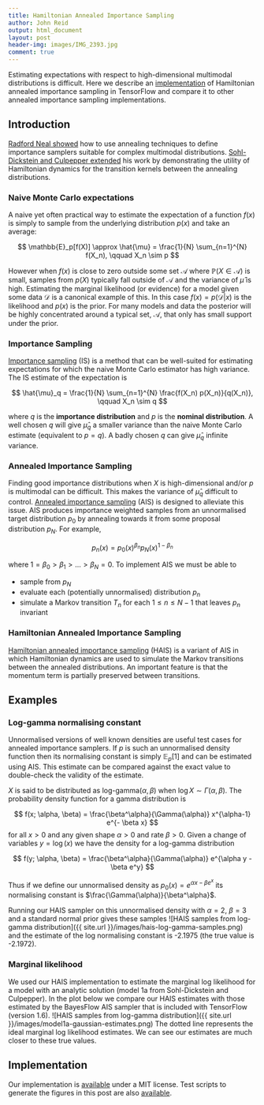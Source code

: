 ```yaml
---
title: Hamiltonian Annealed Importance Sampling
author: John Reid
output: html_document
layout: post
header-img: images/IMG_2393.jpg
comment: true
---
```


Estimating expectations with respect to high-dimensional multimodal
distributions is difficult. Here we describe an
[implementation](https://github.com/JohnReid/HAIS) of Hamiltonian annealed
importance sampling in TensorFlow and compare it to other annealed importance
sampling implementations.

<!-- Control how much is shown as an excerpt. -->
<!--more-->


## Introduction

[Radford Neal showed](http://arxiv.org/abs/physics/9803008) how to use
annealing techniques to define importance samplers suitable for complex
multimodal distributions. [Sohl-Dickstein and Culpepper
extended](http://arxiv.org/abs/1205.1925) his work by demonstrating the utility
of Hamiltonian dynamics for the transition kernels between the annealing
distributions.


### Naive Monte Carlo expectations

A naive yet often practical way to estimate the expectation of a function $f(x)$
is simply to sample from the underlying distribution $p(x)$ and take an average:

$$
  \mathbb{E}_p[f(X)] \approx \hat{\mu} = \frac{1}{N} \sum_{n=1}^{N} f(X_n), \qquad X_n \sim p
$$

However when $f(x)$ is close to zero outside some set $\mathcal{A}$ where
$\mathbb{P}(X \in \mathcal{A})$ is small, samples from $p(X)$ typically fall
outside of $\mathcal{A}$ and the variance of $\hat{\mu}$ is high. Estimating
the marginal likelihood (or evidence) for a model given some data $\mathcal{D}$
is a canonical example of this. In this case $f(x) = p(\mathcal{D}|x)$ is the
likelihood and $p(x)$ is the prior. For many models and data the
posterior will be highly concentrated around a typical set, $\mathcal{A}$, that
only has small support under the prior.


### Importance Sampling

[Importance sampling](https://en.wikipedia.org/wiki/Importance_sampling) (IS)
is a method that can be well-suited for estimating expectations for which the
naive Monte Carlo estimator has high variance. The IS estimate of the
expectation is

$$
  \hat{\mu}_q = \frac{1}{N} \sum_{n=1}^{N} \frac{f(X_n) p(X_n)}{q(X_n)}, \qquad X_n \sim q
$$

where $q$ is the **importance distribution** and $p$ is the **nominal distribution**.
A well chosen $q$ will give $\hat{\mu}_q$ a smaller variance than the
naive Monte Carlo estimate (equivalent to $p = q$). A badly chosen $q$
can give $\hat{\mu}_q$ infinite variance.


### Annealed Importance Sampling

Finding good importance distributions when $X$ is high-dimensional and/or $p$
is multimodal can be difficult. This makes the variance of $\hat{\mu}_q$
difficult to control. [Annealed importance
sampling](http://arxiv.org/abs/physics/9803008) (AIS) is designed to alleviate
this issue. AIS produces importance weighted samples from an unnormalised
target distribution $p_0$ by annealing towards it from some proposal distribution
$p_N$. For example,

$$p_n(x) = p_0(x)^{\beta_n} p_N(x)^{1-\beta_n}$$

where $1 = \beta_0 > \beta_1 > \dots > \beta_N = 0$. To implement AIS we must be
able to

  * sample from $p_N$
  * evaluate each (potentially unnormalised) distribution $p_n$
  * simulate a Markov transition $T_n$ for each $1 \le n \le N-1$ that leaves $p_n$ invariant


### Hamiltonian Annealed Importance Sampling

[Hamiltonian annealed importance sampling](http://arxiv.org/abs/1205.1925)
(HAIS) is a variant of AIS in which Hamiltonian dynamics are used to simulate
the Markov transitions between the annealed distributions. An important feature
is that the momentum term is partially preserved between transitions.


## Examples


### Log-gamma normalising constant

Unnormalised versions of well known densities are useful test cases for
annealed importance samplers. If $p$ is such an unnormalised density function
then its normalising constant is simply $\mathbb{E}_p[1]$ and can be estimated
using AIS. This estimate can be compared against the exact value to
double-check the validity of the estimate.

$X$ is said to be distributed as $\textrm{log-gamma}(\alpha, \beta)$ when $\log
X \sim \Gamma(\alpha, \beta)$. The probability density function for a gamma
distribution is

$$
f(x; \alpha, \beta) = \frac{\beta^\alpha}{\Gamma(\alpha)} x^{\alpha-1} e^{- \beta x}
$$
for all $x > 0$ and any given shape $\alpha > 0$ and rate $\beta > 0$. Given a change
of variables $y = \log(x)$ we have the density for a log-gamma distribution

$$
f(y; \alpha, \beta) = \frac{\beta^\alpha}{\Gamma(\alpha)} e^{\alpha y - \beta e^y}
$$

Thus if we define our unnormalised density as $p_0(x) = e^{\alpha x - \beta e^x}$
its normalising constant is $\frac{\Gamma(\alpha)}{\beta^\alpha}$.

Running our HAIS sampler on this unnormalised density with $\alpha = 2$, $\beta = 3$
and a standard normal prior gives these samples
![HAIS samples from log-gamma distribution]({{ site.url }}/images/hais-log-gamma-samples.png)
and the estimate of the log normalising constant is -2.1975 (the true value is -2.1972).




### Marginal likelihood

We used our HAIS implementation to estimate the marginal log likelihood for a model
with an analytic solution (model 1a from Sohl-Dickstein and Culpepper). In the plot
below we compare our HAIS estimates with those estimated by the BayesFlow AIS sampler
that is included with TensorFlow (version 1.6).
![HAIS samples from log-gamma distribution]({{ site.url }}/images/model1a-gaussian-estimates.png)
The dotted line represents the ideal marginal log likelihood estimates. We can see our estimates
are much closer to these true values.


## Implementation

Our implementation is [available](https://github.com/JohnReid/HAIS) under a MIT
license. Test scripts to generate the figures in this post are also
[available](https://github.com/JohnReid/HAIS/tree/master/tests).
